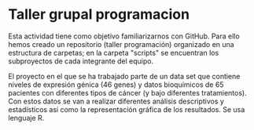 # Taller grupal programacion

Esta actividad tiene como objetivo familiarizarnos con GitHub. Para ello hemos creado un repositorio (taller programación) organizado en una estructura de carpetas; en la carpeta "scripts" se encuentran los subproyectos de cada integrante del equipo. 

El proyecto en el que se ha trabajado parte de un data set que contiene niveles de expresión génica (46 genes) y datos bioquímicos de 65 pacientes con diferentes tipos de cáncer (y bajo diferentes tratamientos). Con estos datos se van a realizar diferentes análisis descriptivos y estadísticos así como la representación gráfica de los resultados. Se usa lenguaje R.
